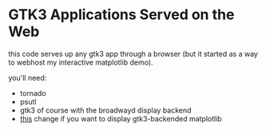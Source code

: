 # GTK3 Applications Served on the Web
this code serves up any gtk3 app through a browser (but it started as a way to webhost my interactive matplotlib demo).

you'll need:
* tornado
* psutl
* gtk3 of course with the broadwayd display backend
* [this](https://github.com/matplotlib/matplotlib/pull/4093) change if you want to display gtk3-backended matplotlib

